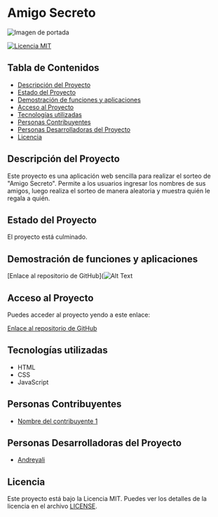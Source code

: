 # Amigo Secreto

![Imagen de portada](assets/amigo-secreto.png)

[![Licencia MIT](https://img.shields.io/badge/License-MIT-yellow.svg)](https://opensource.org/licenses/MIT)

## Tabla de Contenidos

- [Descripción del Proyecto](#descripcion-del-proyecto)
- [Estado del Proyecto](#estado-del-proyecto)
- [Demostración de funciones y aplicaciones](#demostracion-de-funciones-y-aplicaciones)
- [Acceso al Proyecto](#acceso-al-proyecto)
- [Tecnologías utilizadas](#tecnologias-utilizadas)
- [Personas Contribuyentes](#personas-contribuyentes)
- [Personas Desarrolladoras del Proyecto](#personas-desarrolladoras-del-proyecto)
- [Licencia](#licencia)

## Descripción del Proyecto

Este proyecto es una aplicación web sencilla para realizar el sorteo de "Amigo Secreto". Permite a los usuarios ingresar los nombres de sus amigos, luego realiza el sorteo de manera aleatoria y muestra quién le regala a quién.

## Estado del Proyecto

El proyecto está culminado.

## Demostración de funciones y aplicaciones

[Enlace al repositorio de GitHub](![Alt Text](assets/images.gif)

## Acceso al Proyecto

Puedes acceder al proyecto yendo a este enlace:

[Enlace al repositorio de GitHub](https://github.com/andreyali/challenge-amigo-secreto_esp-main)

## Tecnologías utilizadas

- HTML
- CSS
- JavaScript

## Personas Contribuyentes

- [Nombre del contribuyente 1](https://docs.github.com/es/account-and-profile/setting-up-and-managing-your-github-profile/managing-contribution-settings-on-your-profile)

## Personas Desarrolladoras del Proyecto

- [Andreyali]([https://github.com/andreyali])

## Licencia

Este proyecto está bajo la Licencia MIT. Puedes ver los detalles de la licencia en el archivo [LICENSE](LICENSE).
